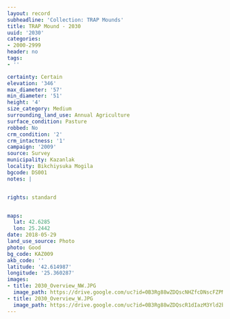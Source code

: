 ```yaml
---
layout: record
subheadline: 'Collection: TRAP Mounds'
title: TRAP Mound - 2030
uuid: '2030'
categories:
- 2000-2999
header: no
tags:
- ''

certainty: Certain
elevation: '346'
max_diameter: '57'
min_diameter: '51'
height: '4'
size_category: Medium
surrounding_land_use: Annual Agriculture
surface_condition: Pasture
robbed: No
crm_condition: '2'
crm_intactness: '1'
campaign: '2009'
source: Survey
municipality: Kazanlak
locality: Bikchiysuka Mogila
bgcode: DS001
notes: |


rights: standard


maps:
  lat: 42.6285
  lon: 25.2442
date: 2018-05-29
land_use_source: Photo
photo: Good
bg_code: KAZ009
akb_code: ''
latitude: '42.614987'
longitude: '25.360287'
images:
- title: 2030_Overview_NW.JPG
  image_path: https://drive.google.com/uc?id=0B3Rg88wZDQscNHZfcDNscFZPMVU
- title: 2030_Overview_W.JPG
  image_path: https://drive.google.com/uc?id=0B3Rg88wZDQscR1dIazM3Yld2bE0
---
```

